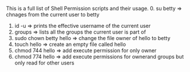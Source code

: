 This is a full list of Shell Permission scripts and their usage.
0.   su betty => chnages from the current user to betty
1.   id -u => prints the effective username of the current user
2.   groups => lists all the groups the current user is part of
3.   sudo chown betty hello => change the file owner of hello to betty
4.   touch hello => create an empty file called hello
5.   chmod 744 hello => add execute permission for only owner
6.   chmod 774 hello => add execute permissions for ownerand groups but only read for other users
